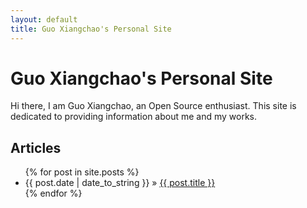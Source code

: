```yaml
---
layout: default
title: Guo Xiangchao's Personal Site
---
```


# Guo Xiangchao's Personal Site

Hi there, I am Guo Xiangchao, an Open Source enthusiast. This site is dedicated to providing information about me and my works.

## Articles

<ul class="posts">
    {% for post in site.posts %}
      <li>{{ post.date | date_to_string }} &raquo; <a href="{{ post.url }}">{{ post.title }}</a></li>
    {% endfor %}
</ul>